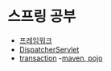 # 스프링 공부
- [프레임워크](https://github.com/BeomJunPark12/TIL/blob/main/Spring/framework.md)
- [DispatcherServlet](https://github.com/BeomJunPark12/TIL/blob/main/Spring/DispatcherServlet.md)
- [transaction](https://github.com/BeomJunPark12/TIL/blob/main/Spring/transaction.md)
-[maven, pojo](https://github.com/BeomJunPark12/TIL/blob/main/Spring/mavenPojo.md)